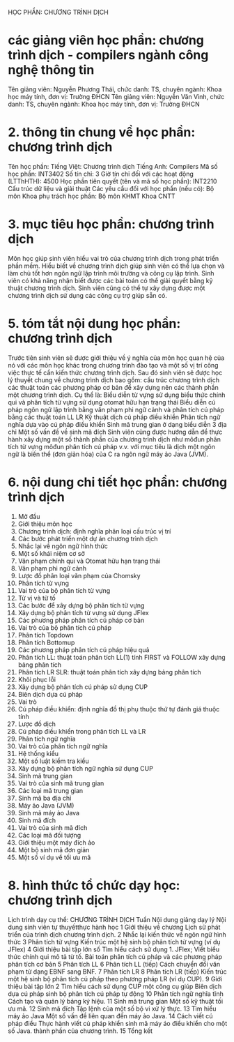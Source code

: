 HỌC PHẦN: CHƯƠNG TRÌNH DỊCH
# các giảng viên học phần: chương trình dịch - compilers ngành công nghệ thông tin
Tên giảng viên: Nguyễn Phương Thái, chức danh: TS, chuyên ngành: Khoa học máy tính, đơn vị: Trường ĐHCN
Tên giảng viên: Nguyễn Văn Vinh, chức danh: TS, chuyên ngành: Khoa học máy tính, đơn vị: Trường ĐHCN
# 2. thông tin chung về học phần: chương trình dịch 
Tên học phần:
Tiếng Việt: Chương trình dịch Tiếng Anh: Compilers
Mã số học phần: INT3402 Số tín chỉ: 3 Giờ tín chỉ đối với các hoạt động (LTThHTH): 4500 Học phần tiên quyết (tên và mã số học phần): INT2210 Cấu trúc dữ liệu và giải thuật Các yêu cầu đối với học phần (nếu có): Bộ môn Khoa phụ trách học phần: Bộ môn KHMT Khoa CNTT
# 3. mục tiêu học phần: chương trình dịch
Môn học giúp sinh viên hiểu vai trò của chương trình dịch trong phát triển phần mềm. Hiểu biết về chương trình dịch giúp sinh viên có thể lựa chọn và làm chủ tốt hơn ngôn ngữ lập trình môi trường và công cụ lập trình. Sinh viên có khả năng nhận biết được các bài toán có thể giải quyết bằng kỹ thuật chương trình dịch. Sinh viên cũng có thể tự xây dựng được một chương trình dịch sử dụng các công cụ trợ giúp sẵn có.
# 5. tóm tắt nội dung học phần: chương trình dịch
Trước tiên sinh viên sẽ được giới thiệu về ý nghĩa của môn học quan hệ của nó với các môn học khác trong chương trình đào tạo và một số vị trí công việc thực tế cần kiến thức chương trình dịch. Sau đó sinh viên sẽ được học lý thuyết chung về chương trình dịch bao gồm: cấu trúc chương trình dịch các thuật toán các phương pháp cơ bản để xây dựng nên các thành phần một chương trình dịch. Cụ thể là: Biểu diễn từ vựng sử dụng biểu thức chính qui và phân tích từ vựng sử dụng otomat hữu hạn trạng thái Biểu diễn cú pháp ngôn ngữ lập trình bằng văn phạm phi ngữ cảnh và phân tích cú pháp bằng các thuật toán LL LR Kỹ thuật dịch cú pháp điều khiển Phân tích ngữ nghĩa dựa vào cú pháp điều khiển Sinh mã trung gian ở dạng biểu diễn 3 địa chỉ Một số vấn đề về sinh mã đích Sinh viên cũng được hướng dẫn để thực hành xây dựng một số thành phần của chương trình dịch như môđun phân tích từ vựng môđun phân tích cú pháp v.v. với mục tiêu là dịch một ngôn ngữ là biến thể (đơn giản hóa) của C ra ngôn ngữ máy ảo Java (JVM).
# 6. nội dung chi tiết học phần: chương trình dịch
1. Mở đầu
1. Giới thiệu môn học
2. Chương trình dịch: định nghĩa phân loại cấu trúc vị trí
3. Các bước phát triển một dự án chương trình dịch
2. Nhắc lại về ngôn ngữ hình thức
1. Một số khái niệm cơ sở
2. Văn phạm chính qui và Otomat hữu hạn trạng thái
3. Văn phạm phi ngữ cảnh
4. Lược đồ phân loại văn phạm của Chomsky
3. Phân tích từ vựng
1. Vai trò của bộ phân tích từ vựng
2. Từ vị và từ tố
3. Các bước để xây dựng bộ phân tích từ vựng
4. Xây dựng bộ phân tích từ vựng sử dụng JFlex
4. Các phương pháp phân tích cú pháp cơ bản
1. Vai trò của bộ phân tích cú pháp
2. Phân tích Topdown
3. Phân tích Bottomup
5. Các phương pháp phân tích cú pháp hiệu quả
1. Phân tích LL: thuật toán phân tích LL(1) tính FIRST và FOLLOW xây dựng bảng phân tích
2. Phân tích LR SLR: thuật toán phân tích xây dựng bảng phân tích
3. Khôi phục lỗi
4. Xây dựng bộ phân tích cú pháp sử dụng CUP
6. Biên dịch dựa cú pháp
1. Vai trò
2. Cú pháp điều khiển: định nghĩa đồ thị phụ thuộc thứ tự đánh giá thuộc tính
3. Lược đồ dịch
4. Cú pháp điều khiển trong phân tích LL và LR
7. Phân tích ngữ nghĩa
1. Vai trò của phân tích ngữ nghĩa
2. Hệ thống kiểu
3. Một số luật kiểm tra kiểu
4. Xây dựng bộ phân tích ngữ nghĩa sử dụng CUP
8. Sinh mã trung gian
1. Vai trò của sinh mã trung gian
2. Các loại mã trung gian
3. Sinh mã ba địa chỉ
4. Máy ảo Java (JVM)
5. Sinh mã máy ảo Java
9. Sinh mã đích
1. Vai trò của sinh mã đích
2. Các loại mã đối tượng
3. Giới thiệu một máy đích ảo
4. Một bộ sinh mã đơn giản
5. Một số ví dụ về tối ưu mã
# 8. hình thức tổ chức dạy học: chương trình dịch
Lịch trình dạy cụ thể: CHƯƠNG TRÌNH DỊCH Tuần Nội dung giảng dạy lý Nội dung sinh viên tự thuyếtthực hành học 1 Giới thiệu về chương Lịch sử phát triển của trình dịch chương trình dịch. 2 Nhắc lại kiến thức về ngôn ngữ hình thức 3 Phân tích từ vựng Kiến trúc một hệ sinh bộ phân tích từ vựng (ví dụ JFlex) 4 Giới thiệu bài tập lớn số Tìm hiểu cách sử dụng 1. JFlex; Viết biểu thức chính qui mô tả từ tố. Bài toán phân tích cú pháp và các phương pháp phân tích cơ bản 5 Phân tích LL 6 Phân tích LL (tiếp) Cách chuyển đổi văn phạm từ dạng EBNF sang BNF. 7 Phân tích LR 8 Phân tích LR (tiếp) Kiến trúc một hệ sinh bộ phân tích cú pháp theo phương pháp LR (ví dụ CUP). 9 Giới thiệu bài tập lớn 2 Tìm hiểu cách sử dụng CUP một công cụ giúp Biên dịch dựa cú pháp sinh bộ phân tích cú pháp tự động 10 Phân tích ngữ nghĩa tĩnh Cách tạo và quản lý bảng ký hiệu. 11 Sinh mã trung gian Một số kỹ thuật tối ưu mã. 12 Sinh mã đích Tập lệnh của một số bộ vi xử lý thực. 13 Tìm hiểu máy ảo Java Một số vấn đề liên quan đến máy ảo Java. 14 Cách viết cú pháp điều Thực hành viết cú pháp khiển sinh mã máy áo điều khiển cho một số Java. thành phần của chương trình. 15 Tổng kết 

